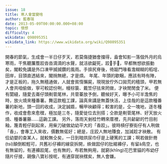 ```yaml
---
issue: 18
title: 寒人會當變啥
author: 藍春瑞
date: 2013-05-09T00:00:00.000+08:00
topic: 懷想
difficulty: 4
wikidata: Q98095351
wikidata_link: https://www.wikidata.org/wiki/Q98095351
---
```

開春的節氣，生成會一半日仔歹天，若莫傷捷猶會擋得，盍會知影一落個外月的烏寒雨，干焦聽簾簷跤沓沓滴滴的水聲，就活欲齪死，跤𫝏手𫝏，早都無想欲振動矣，閣較免講是外口凍甲揻揻鑽的風雨。手揜尻脊後，徛踮門喙看澹糊糊的稻埕、田岸，目頭直透結來，閣捎無總，才是煩。
年尾、年頭的歇睏，應該有時有陣，才是正板的，拖久無穡通做，人就會貧惰懶屍，現現放佇外口拋荒的穡頭，甲若無人會共咱偷做，寧可較認份咧，幔棕簑、戴笠仔抾來罔做，才袂閒閒食了米。
便有閬縫，隨愛去崙仔頭刜菅尾林，共菅蓁放予倒，聽候好天，曝予小可半澹焦的時，放火燒來種番薯。舞這款粗工課，論真來講是無蓋快活，上佳哉的是這款種番薯的新地，頭一回的收成，決定誠媠，暢甲袂顧得；較害的是，仝一塊地，逐冬種作，收成會愈來愈䆀，極加是三冬，隨愛徙位去別搭；仝款是刜菅尾林、好天放火燒、種番薯藤……這齣工課。
另外，落雨天剉桂竹轉來厝裡，先共齴齴的竹目削釉，篾青輕仔剾起來，用柴刀破做幼幼平大的「香跤」。彼時槓仔寮街仔有人咧做「香」，會專工入來收，價數無偌好；總是，庄跤人無地賺食，加減趁才袂散。
有佮幼嬰的查某人，就較無仝矣，一日到暗烘尿巾仔是上硬篤的工課；啊若做針黹(tsí)顛倒較輕可，共舊衫仔褲的線裒拆開，紩做囡仔的肚綰褲仔，有留ả鳥空，也有無留的，有連褲跤尾，也有無的，布若無夠用，就窮(khîng)花巴里貓的布幼仔隨片仔接，親像八寶衫按呢，有通穿就袂䆀矣，無人會嫌。